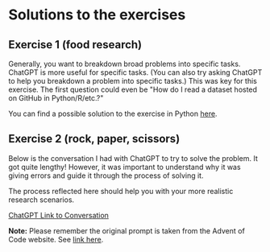 # Solutions to the exercises

## Exercise 1 (food research)

Generally, you want to breakdown broad problems into specific tasks. ChatGPT is more useful for specific tasks. (You can also try asking ChatGPT to help you breakdown a problem into specific tasks.) This was key for this exercise. The first question could even be "How do I read a dataset hosted on GitHub in Python/R/etc.?"

You can find a possible solution to the exercise in Python [here](https://github.com/nuitrcs/PythonPuzzleParty/blob/main/answers/2_CulinaryResearch.ipynb).

## Exercise 2 (rock, paper, scissors)

Below is the conversation I had with ChatGPT to try to solve the problem. It got quite lengthy! However, it was important to understand why it was giving errors and guide it through the process of solving it.

The process reflected here should help you with your more realistic research scenarios.

[ChatGPT Link to Conversation](https://chat.openai.com/share/801eca77-32af-4c69-9191-43f4259efcf1)

**Note:** Please remember the original prompt is taken from the Advent of Code website. See [link here](https://adventofcode.com/2022/day/2).

